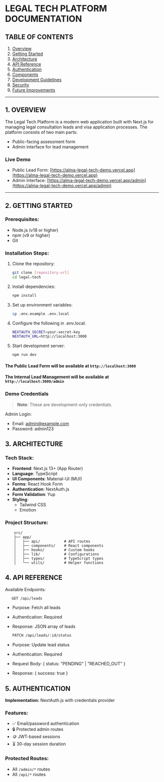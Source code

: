 # LEGAL TECH PLATFORM DOCUMENTATION

## TABLE OF CONTENTS

1. [Overview](#1-overview)
2. [Getting Started](#2-getting-started)
3. [Architecture](#3-architecture)
4. [API Reference](#4-api-reference)
5. [Authentication](#5-authentication)
6. [Components](#6-components)
7. [Development Guidelines](#7-development-guidelines)
8. [Security](#8-security)
9. [Future Improvements](#9-future-improvements)

---

## 1. OVERVIEW

The Legal Tech Platform is a modern web application built with Next.js for managing legal consultation leads and visa
application processes. The platform consists of two main parts:

- Public-facing assessment form
- Admin interface for lead management


### Live Demo

- Public Lead Form: [https://alma-legal-tech-demo.vercel.app](https://alma-legal-tech-demo.vercel.app)
- Admin Interface: [https://alma-legal-tech-demo.vercel.app/admin](https://alma-legal-tech-demo.vercel.app/admin)


---

## 2. GETTING STARTED

### Prerequisites:

- Node.js (v18 or higher)
- npm (v9 or higher)
- Git

### Installation Steps:

1. Clone the repository:
   ```bash
   git clone [repository-url]
   cd legal-tech
    ```
2. Install dependencies:
    ```bash
    npm install
    ```
3. Set up environment variables:
    ```bash
    cp .env.example .env.local
    ```
4. Configure the following in .env.local:
    ```bash
    NEXTAUTH_SECRET=your-secret-key
    NEXTAUTH_URL=http://localhost:3000
    ```
5. Start development server:
    ```bash
    npm run dev
    ```

#### The Public Lead Form will be available at `http://localhost:3000`

#### The Internal Lead Management will be available at `http://localhost:3000/admin`

### Demo Credentials

> **Note**: These are development-only credentials.

Admin Login:

- Email: admin@example.com
- Password: admin123

## 3. ARCHITECTURE

### Tech Stack:

- **Frontend**: Next.js 13+ (App Router)
- **Language**: TypeScript
- **UI Components**: Material-UI (MUI)
- **Forms**: React Hook Form
- **Authentication**: NextAuth.js
- **Form Validation**: Yup
- **Styling**:
    - Tailwind CSS
    - Emotion

### Project Structure:

```
    src/
    ├── app/
    │   ├── api/           # API routes
    │   ├── components/    # React components
    │   ├── hooks/         # Custom hooks
    │   ├── lib/           # Configurations
    │   ├── types/         # TypeScript types
    │   └── utils/         # Helper functions
```

## 4. API REFERENCE

Available Endpoints:

 ```bash
    GET /api/leads
   ```

- Purpose: Fetch all leads
- Authentication: Required
- Response: JSON array of leads

    ```bash
    PATCH /api/leads/:id/status
    ```
- Purpose: Update lead status
- Authentication: Required
- Request Body: { status: "PENDING" | "REACHED_OUT" }
- Response: { success: true }

## 5. AUTHENTICATION

**Implementation:** NextAuth.js with credentials provider

### Features:

- ✅ Email/password authentication
- 🔒 Protected admin routes
- 🪙 JWT-based sessions
- ⏳ 30-day session duration

### Protected Routes:

- All `/admin/*` routes
- All `/api/*` routes


